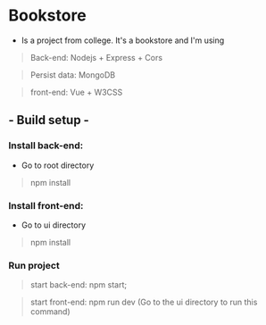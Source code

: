 # Bookstore

- Is a project from college. It's a bookstore and I'm using
> Back-end: Nodejs + Express + Cors

> Persist data: MongoDB

> front-end: Vue + W3CSS


## - Build setup - 

### Install back-end:

- Go to root directory
> npm install

### Install front-end:

- Go to ui directory
> npm install

### Run project

> start back-end: npm start;

> start front-end: npm run dev (Go to the ui directory to run this command)